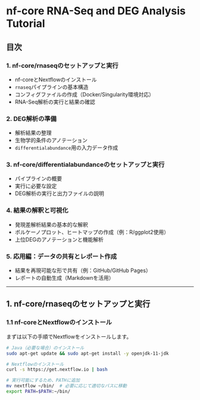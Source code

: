 # nf-core RNA-Seq and DEG Analysis Tutorial

## 目次

### 1. nf-core/rnaseqのセットアップと実行
- nf-coreとNextflowのインストール
- `rnaseq`パイプラインの基本構造
- コンフィグファイルの作成（Docker/Singularity環境対応）
- RNA-Seq解析の実行と結果の確認

### 2. DEG解析の準備
- 解析結果の整理
- 生物学的条件のアノテーション
- `differentialabundance`用の入力データ作成

### 3. nf-core/differentialabundanceのセットアップと実行
- パイプラインの概要
- 実行に必要な設定
- DEG解析の実行と出力ファイルの説明

### 4. 結果の解釈と可視化
- 発現差解析結果の基本的な解釈
- ボルケーノプロット、ヒートマップの作成（例：R/ggplot2使用）
- 上位DEGのアノテーションと機能解析

### 5. 応用編：データの共有とレポート作成
- 結果を再現可能な形で共有（例：GitHub/GitHub Pages）
- レポートの自動生成（Markdownを活用）

---
## 1. nf-core/rnaseqのセットアップと実行
### 1.1 nf-coreとNextflowのインストール

まずは以下の手順でNextflowをインストールします。

```bash
# Java（必要な場合）のインストール
sudo apt-get update && sudo apt-get install -y openjdk-11-jdk

# Nextflowのインストール
curl -s https://get.nextflow.io | bash

# 実行可能にするため、PATHに追加
mv nextflow ~/bin/  # 必要に応じて適切なパスに移動
export PATH=$PATH:~/bin/
